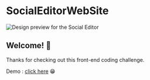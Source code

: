 # SocialEditorWebSite

![Design preview for the Social Editor](./preview.PNG)

## Welcome! 👋

Thanks for checking out this front-end coding challenge.

Demo : [click here](https://goofy-rosalind-5097d1.netlify.app/) 😁
